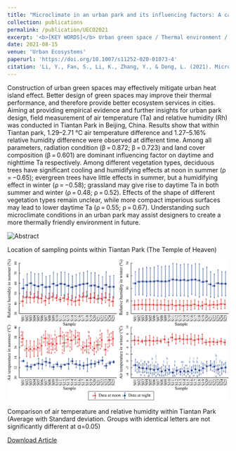 ```yaml
---
title: "Microclimate in an urban park and its influencing factors: A case study of Tiantan Park in Beijing, China"
collection: publications
permalink: /publication/UECO2021
excerpt: '<b>[KEY WORDS]</b> Urban green space / Thermal environment / Air temperature / Relative humidity / The Temple of heaven'
date: 2021-08-15
venue: 'Urban Ecosystems'
paperurl: 'https://doi.org/10.1007/s11252-020-01073-4'
citation: 'Li, Y., Fan, S., Li, K., Zhang, Y., & Dong, L. (2021). Microclimate in an urban park and its influencing factors: A case study of Tiantan Park in Beijing, China. Urban Ecosystems, 24(4), 767–778.'
---
```

Construction of urban green spaces may effectively mitigate urban heat island effect. Better design of green spaces may improve their thermal performance, and therefore provide better ecosystem services in cities. Aiming at providing empirical evidence and further insights for urban park design, field measurement of air temperature (Ta) and relative humidity (Rh) was conducted in Tiantan Park in Beijing, China. Results show that within Tiantan park, 1.29–2.71 °C air temperature difference and 1.27–5.16% relative humidity difference were observed at different time. Among all parameters, radiation condition (β = 0.872; β = 0.723) and land cover composition (β = 0.601) are dominant influencing factor on daytime and nighttime Ta respectively. Among different vegetation types, deciduous trees have significant cooling and humidifying effects at noon in summer (ρ = −0.65); evergreen trees have little effects in summer, but a humidifying effect in winter (ρ = −0.58); grassland may give rise to daytime Ta in both summer and winter (ρ = 0.48; ρ = 0.52). Effects of the shape of different vegetation types remain unclear, while more compact imperious surfaces may lead to lower daytime Ta (ρ = 0.55; ρ = 0.67). Understanding such microclimate conditions in an urban park may assist designers to create a more thermally friendly environment in future.

![Abstract](/images/UECO2021.jpg)

Location of sampling points within Tiantan Park (The Temple of Heaven)

![Fig](/images/UECO2021-2.jpg)

Comparison of air temperature and relative humidity within Tiantan Park (Average with Standard deviation. Groups with identical letters are not significantly different at ɑ=0.05)

[Download Article](http://yilun595.github.io/files/UECO2021.pdf)

